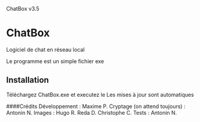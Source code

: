 ChatBox v3.5
# ChatBox

Logiciel de chat en réseau local

Le programme est un simple fichier exe

## Installation

Téléchargez ChatBox.exe et executez le
Les mises à jour sont automatiques

####Crédits
Développement : Maxime P.
Cryptage (on attend toujours) : Antonin N.
Images : Hugo R.  Reda D.  Christophe C.
Tests : Antonin N.
